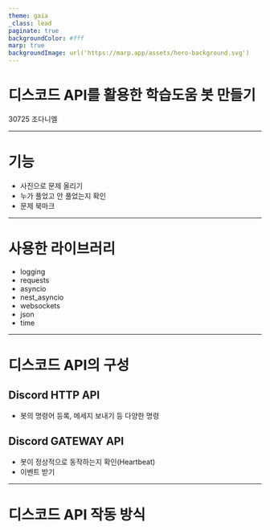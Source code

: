 ```yaml
---
theme: gaia
_class: lead
paginate: true
backgroundColor: #fff
marp: true
backgroundImage: url('https://marp.app/assets/hero-background.svg')
---
```


# **디스코드 API를 활용한 학습도움 봇 만들기**
30725 조다니엘

---

# 기능
- 사진으로 문제 올리기
- 누가 풀었고 안 풀었는지 확인
- 문제 북마크

---

<!--# 실제

----->

# 사용한 라이브러리
- logging
- requests
- asyncio
- nest_asyncio
- websockets
- json
- time

---

# 디스코드 API의 구성

## Discord HTTP API
 - 봇의 명령어 등록, 메세지 보내기 등 다양한 명령

## Discord GATEWAY API
 - 봇이 정상적으로 동작하는지 확인(Heartbeat)
 - 이벤트 받기

---

# 디스코드 API 작동 방식

